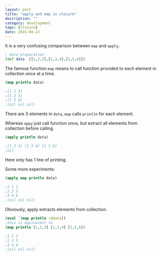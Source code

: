 ```yaml
---
layout: post
title: "apply and map in clojure"
description: ""
category: development
tags: [clojure]
date: 2015-04-23
---
```


It is a very confusing comparison between `map` and `apply`.  
```clojure
; data preparation
(def data  [[1,2,3],[1,3,4],[1,5,6]])
```

The famous function `map` means to call function provided to each element in collection once at a time.  
```clojure
(map println data)

;[1 2 3]
;[1 3 4]
;[1 5 6]
;(nil nil nil)
```
There are 3 elements in `data`, `map` calls `println` for each element.  

Whereas `appy` just call function once, but extract all elements from collection before calling.  
```clojure
(apply println data)

;[1 2 3] [1 3 4] [1 5 6]
;nil
```
Here only has 1 line of printing.  

Some more experiments:  
```clojure
(apply map println data)

;1 1 1
;2 3 5
;3 4 6
;(nil nil nil)
```

Obviously, apply extracts elements from collection.  
```clojure
(eval `(map println ~@data))
;this is equivalent to 
(map println [1,2,3] [1,3,4] [1,5,6])

;1 1 1
;2 3 5
;3 4 6
;(nil nil nil)
```
